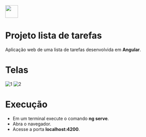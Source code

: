 <img src="https://user-images.githubusercontent.com/38113015/111562444-fddce380-8774-11eb-83ad-677e6a51c6dc.png" width="40"> 

# Projeto lista de tarefas
 Aplicação web de uma lista de tarefas desenvolvida em <b>Angular</b>.
 
# Telas
 
![1](https://user-images.githubusercontent.com/38113015/84222759-c1c27700-aaae-11ea-8d55-f7935bc22ee5.png)
![2](https://user-images.githubusercontent.com/38113015/84222765-c2f3a400-aaae-11ea-9915-dc8ae882e9db.png)

# Execução

<ul>
  <li>Em um terminal execute o comando <b>ng serve</b>.</li>
  <li>Abra o navegador.</li>
  <li>Acesse a porta <b>localhost:4200</b>.</li>
<ul>
